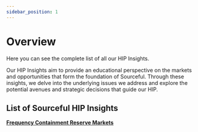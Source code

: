 ```yaml
---
sidebar_position: 1
---
```


# Overview

Here you can see the complete list of all our HIP Insights.

Our HIP Insights aim to provide an educational perspective on the markets and opportunities that form the foundation of Sourceful. Through these insights, we delve into the underlying issues we address and explore the potential avenues and strategic decisions that guide our HIP.

## List of Sourceful HIP Insights

[**Frequency Containment Reserve Markets**](./post-1)

